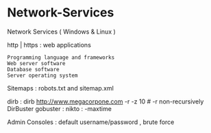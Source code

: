 # Network-Services
Network Services ( Windows &amp; Linux )

http | https : web applications

    Programming language and frameworks
    Web server software
    Database software
    Server operating system

Sitemaps : robots.txt and sitemap.xml 

dirb : dirb http://www.megacorpone.com -r -z 10 # -r non-recursively
DirBuster 
gobuster : 
nikto : -maxtime 


Admin Consoles : default username/password , brute force 

